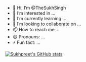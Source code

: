 - 👋 Hi, I’m @TheSukhSingh
- 👀 I’m interested in ...
- 🌱 I’m currently learning ...
- 💞️ I’m looking to collaborate on ...
- 📫 How to reach me ...
- 😄 Pronouns: ...
- ⚡ Fun fact: ...

[![Sukhpreet's GitHub stats](https://github-readme-stats.vercel.app/api?username=thesukhsingh)](https://github.com/anuraghazra/github-readme-stats)
